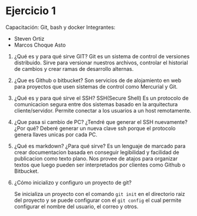 # Ejercicio 1
Capacitación: Git, bash y docker
Integrantes:
- Steven Ortiz
- Marcos Choque Asto

1. ¿Qué es y para qué sirve GIT?
    Git es un sistema de control de versiones distribuido. Sirve para versionar nuestros archivos, controlar el historial de cambios y crear ramas de desarrollo alternas.

2. ¿Que es Github o bitbucket?
    Son servicios de de alojamiento en web para proyectos que usen sistemas de control como Mercurial y Git.

3. ¿Qué es y para qué sirve el SSH?
    SSH(Secure Shell)
    Es un protocolo de comunicacion segura entre dos sistemas basado en la arquitectura cliente/servidor.
    Permite conectar a los usuarios a un host remotamente.

4. ¿Que pasa si cambio de PC? ¿Tendré que generar el SSH nuevamente?¿Por qué?
    Deberé generar un nueva clave ssh porque el protocolo genera llaves unicas por cada PC.

5. ¿Qué es markdown? ¿Para qué sirve?
    Es un lenguaje de marcado para crear documentacion basada en conseguir legibilidad y facilidad de publicacion como texto plano. Nos provee de atajos para organizar textos que luego pueden ser interpretados por clientes como Github o Bitbucket.

6. ¿Cómo inicializo y configuro un proyecto de git?

    Se inicializa un proyecto con el comando ```git init``` en el directorio raiz del proyecto y se puede configurar con el ```git config``` el cual permite configurar el nombre del usuario, el correo y otros.